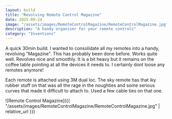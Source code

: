 ```yaml
---
layout: build
title: "Revolving Remote Control Magazine"
date: 2025-09-24
image: "/assets/images/RemoteControlMagazine/RemoteControlMagazine.jpg"
description: "A handy organiser for your remote controls"
category: "Inventions"
---
```

A quick 30min build. I wanted to consolidate all my remotes into a handy, revolving "Magazine". This has probably been done before. Works quite well. Revolves nice and smoothly. It is a bit heavy but it remains on the coffee table pointing at all the devices it needs to. I certainly dont loose any remotes anymore!

Each remote is attached using 3M dual loc. The sky remote has that iky rubber stuff on that was all the rage in the noughties and some serious curves that made it difficult to attach to. Used a few cable ties on that one.

![Remote Control Magazine]({{ "/assets/images/RemoteControlMagazine/RemoteControlMagazine.jpg" | relative_url }})